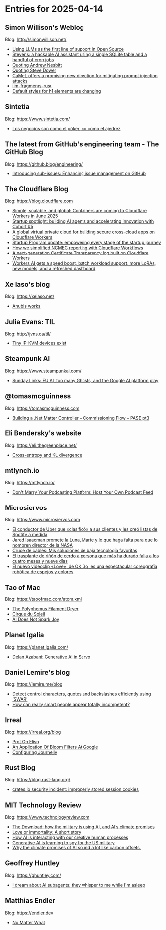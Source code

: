 # Entries for 2025-04-14
## Simon Willison's Weblog 
Blog: http://simonwillison.net/ 

- [Using LLMs as the first line of support in Open Source](https://simonwillison.net/2025/Apr/14/llms-as-the-first-line-of-support/#atom-everything)
- [Stevens: a hackable AI assistant using a single SQLite table and a handful of cron jobs](https://simonwillison.net/2025/Apr/13/stevens/#atom-everything)
- [Quoting Andrew Nesbitt](https://simonwillison.net/2025/Apr/12/andrew-nesbitt/#atom-everything)
- [Quoting Steve Dower](https://simonwillison.net/2025/Apr/12/steve-dower/#atom-everything)
- [CaMeL offers a promising new direction for mitigating prompt injection attacks](https://simonwillison.net/2025/Apr/11/camel/#atom-everything)
- [llm-fragments-rust](https://simonwillison.net/2025/Apr/11/llm-fragments-rust/#atom-everything)
- [Default styles for h1 elements are changing](https://simonwillison.net/2025/Apr/11/default-styles-for-h1/#atom-everything)
## Sintetia 
Blog: https://www.sintetia.com/ 

- [Los negocios son como el póker, no como el ajedrez](https://www.sintetia.com/negocios-poker-ajedrez/)
## The latest from GitHub's engineering team - The GitHub Blog 
Blog: https://github.blog/engineering/ 

- [Introducing sub-issues: Enhancing issue management on GitHub](https://github.blog/engineering/architecture-optimization/introducing-sub-issues-enhancing-issue-management-on-github/)
##  The Cloudflare Blog  
Blog: https://blog.cloudflare.com 

- [Simple, scalable, and global: Containers are coming to Cloudflare Workers in June 2025](https://blog.cloudflare.com/cloudflare-containers-coming-2025/)
- [Startup spotlight: building AI agents and accelerating innovation with Cohort #5](https://blog.cloudflare.com/ai-agents-and-innovation-with-launchpad-cohort5/)
- [A global virtual private cloud for building secure cross-cloud apps on Cloudflare Workers](https://blog.cloudflare.com/workers-virtual-private-cloud/)
- [Startup Program update: empowering every stage of the startup journey](https://blog.cloudflare.com/expanding-cloudflares-startup-program/)
- [How we simplified NCMEC reporting with Cloudflare Workflows](https://blog.cloudflare.com/simplifying-ncmec-reporting-with-cloudflare-workflows/)
- [A next-generation Certificate Transparency log built on Cloudflare Workers](https://blog.cloudflare.com/azul-certificate-transparency-log/)
- [Workers AI gets a speed boost, batch workload support, more LoRAs, new models, and a refreshed dashboard](https://blog.cloudflare.com/workers-ai-improvements/)
## Xe Iaso's blog 
Blog: https://xeiaso.net/ 

- [Anubis works](https://xeiaso.net/notes/2025/anubis-works/)
## Julia Evans: TIL 
Blog: http://jvns.ca/til/ 

- [Tiny IP-KVM devices exist](https://jvns.ca/til/tiny-ip-kvm-devices-exist/)
## Steampunk AI 
Blog: https://www.steampunkai.com/ 

- [Sunday Links: EU AI, too many Ghosts, and the Google AI platform play](https://www.steampunkai.com/sunday-links-eu-ai-too-many-ghosts-and-the-google-ai-platform-play/)
## @tomasmcguinness 
Blog: https://tomasmcguinness.com 

- [Building a .Net Matter Controller – Commissioning Flow – PASE pt3](https://tomasmcguinness.com/2025/04/12/building-a-net-matter-controller-commissioning-flow-pase-pt3/)
## Eli Bendersky's website 
Blog: https://eli.thegreenplace.net/ 

- [Cross-entropy and KL divergence](https://eli.thegreenplace.net/2025/cross-entropy-and-kl-divergence/)
## mtlynch.io 
Blog: https://mtlynch.io/ 

- [Don't Marry Your Podcasting Platform: Host Your Own Podcast Feed](https://mtlynch.io/notes/bunny-podcast-feed/)
## Microsiervos 
Blog: https://www.microsiervos.com 

- [El conductor de Uber que «clasificó» a sus clientes y les creó listas de Spotify a medida](https://www.microsiervos.com/archivo/musica/conductor-uber-clasifico-clientes-listasspotify-a-medida.html)
- [Jared Isaacman promete la Luna, Marte y lo que haga falta para que lo nombren director de la NASA](https://www.microsiervos.com/archivo/opinion/jared-isaacman-promete-hagan-director-nasa.html)
- [Cruce de cables: Mis soluciones de baja tecnología favoritas](https://www.microsiervos.com/archivo/ia/cruce-cables-ias-malas-jugando-ajedrez.html)
- [El trasplante de riñón de cerdo a persona que más ha durado falla a los cuatro meses y nueve días](https://www.microsiervos.com/archivo/ciencia/falla-trasplante-rinon-cerdo-cuatro-meses-nueve-dias.html)
- [El nuevo videoclip «Love», de OK Go, es una espectacular coreografía robótica de espejos y colores](https://www.microsiervos.com/archivo/musica/nuevo-videoclip-love-ok-go-espectacular-coreografia-robotica-espejos-colores.html)
## Tao of Mac 
Blog: https://taoofmac.com/atom.xml 

- [The Polyphemus Filament Dryer](https://taoofmac.com/space/blog/2025/04/13/2000)
- [Cirque du Soleil](https://taoofmac.com/space/photos/2025/04/13/1517)
- [AI Does Not Spark Joy](https://taoofmac.com/space/blog/2025/04/11/2110)
## Planet Igalia 
Blog: https://planet.igalia.com/ 

- [Delan Azabani: Generative AI in Servo](https://www.azabani.com/2025/04/11/generative-ai-in-servo.html)
## Daniel Lemire's blog 
Blog: https://lemire.me/blog 

- [Detect control characters, quotes and backslashes efficiently using ‘SWAR’](https://lemire.me/blog/2025/04/13/detect-control-characters-quotes-and-backslashes-efficiently-using-swar/)
- [How can really smart people appear totally incompetent?](https://lemire.me/blog/2025/04/11/how-can-really-smart-people-appear-totally-incompetent/)
## Irreal 
Blog: https://irreal.org/blog 

- [Prot On Elisp](https://irreal.org/blog/?p=12914)
- [An Application Of Bloom Filters At Google](https://irreal.org/blog/?p=12912)
- [Configuring Journelly](https://irreal.org/blog/?p=12910)
## Rust Blog 
Blog: https://blog.rust-lang.org/ 

- [crates.io security incident: improperly stored session cookies](https://blog.rust-lang.org/2025/04/11/crates-io-security-session-cookies.html)
## MIT Technology Review 
Blog: https://www.technologyreview.com 

- [The Download: how the military is using AI, and AI’s climate promises](https://www.technologyreview.com/2025/04/11/1114934/the-download-how-the-military-is-using-ai-and-ais-climate-promises/)
- [Love or immortality: A short story](https://www.technologyreview.com/2025/04/11/1114275/short-story-longevity-love-immortality/)
- [How AI is interacting with our creative human processes](https://www.technologyreview.com/2025/04/11/1114266/artificial-intelligence-book-reviews-vauhini-vara-david-hajdu-pria-anand/)
- [Generative AI is learning to spy for the US military](https://www.technologyreview.com/2025/04/11/1114914/generative-ai-is-learning-to-spy-for-the-us-military/)
- [Why the climate promises of AI sound a lot like carbon offsets ](https://www.technologyreview.com/2025/04/10/1114912/why-the-climate-promises-of-ai-sound-a-lot-like-carbon-offsets/)
## Geoffrey Huntley 
Blog: https://ghuntley.com/ 

- [I dream about AI subagents; they whisper to me while I'm asleep](https://ghuntley.com/subagents/)
## Matthias Endler 
Blog: https://endler.dev 

- [No Matter What](https://endler.dev/2024/no-matter-what/)